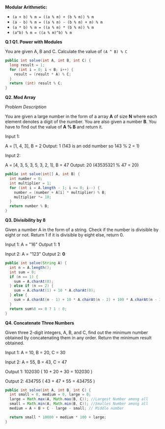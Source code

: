 **Modular Arithmetic:**
- `(a + b) % m = ((a % m) + (b % m)) % m`
- `(a - b) % m = ((a % m) - (b % m) + m) % m`
- `(a * b) % m = ((a % m) * (b % m)) % m`
- `(a^b) % m = ((a % m)^b) % m`

**Q.1 Q1. Power with Modules**

You are given A, B and C. Calculate the value of `(A ^ B) % C`
```java
public int solve(int A, int B, int C) {
  long result = 1;
  for (int i = 0; i < B; i++) {
    result = (result * A) % C;
  }
  return (int) result % C;
}
```
**Q2. Mod Array**

_Problem Description_

You are given a large number in the form of a array **A** of size **N** where each element denotes a digit of the number.
You are also given a number **B**. You have to find out the value of **A % B** and return it.

Input 1:

A = [1, 4, 3], B = 2
Output: 1 (143 is an odd number so 143 % 2 = 1)

Input 2:

A = [4, 3, 5, 3, 5, 3, 2, 1], B = 47
Output: 20 (43535321 % 47 = 20)

```java
public int solve(int[] A, int B) {
  int number = 0;
  int multiplier = 1;
  for (int i = A.length - 1; i >= 0; i--) {
    number = (number + A[i] * multiplier) % B;
    multiplier *= 10;
  }
  return number % B;
}
```
**Q3. Divisibility by 8**

Given a number A in the form of a string. Check if the number is divisible by eight or not.
Return 1 if it is divisible by eight else, return 0.

Input 1: A = "16"
Output 1: **1**

Input 2: A = "123"
Output 2: **0**

```java
public int solve(String A) {
  int n = A.length();
  int sum = 0;
  if (n == 1) {
    sum = A.charAt(0);
  } else if (n == 2) {
    sum = A.charAt(1) + 10 * A.charAt(0);
  } else {
    sum = A.charAt(n - 1) + 10 * A.charAt(n - 2) + 100 * A.charAt(n - 3);
  }
  return sum%8 == 0 ? 1 : 0;
}
```
**Q4. Concatenate Three Numbers**

Given three 2-digit integers, A, B, and C, find out the minimum number obtained by concatenating them in any order. Return the minimum result obtained.

Input 1: A = 10, B = 20, C = 30

Input 2: A = 55, B = 43, C = 47 

Output 1: 102030 ( 10 + 20 + 30 = 102030 )

Output 2: 434755 ( 43 + 47 + 55 = 434755 )

```java
public int solve(int A, int B, int C) {
  int small = 0, medium = 0, large = 0;
  large = Math.max(A, Math.max(B, C)); //Largest Number among all
  small = Math.min(A, Math.min(B, C)); //Smalles Number among all
  medium = A + B + C - large - small; // Middle number

  return small * 10000 + medium * 100 + large;
}
```
